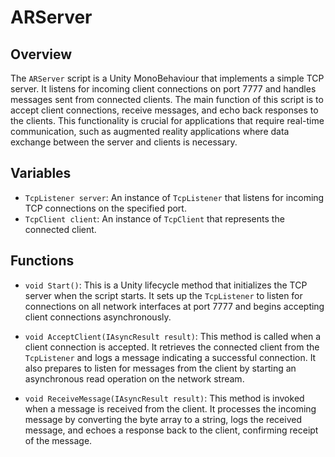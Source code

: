 # ARServer

## Overview
The `ARServer` script is a Unity MonoBehaviour that implements a simple TCP server. It listens for incoming client connections on port 7777 and handles messages sent from connected clients. The main function of this script is to accept client connections, receive messages, and echo back responses to the clients. This functionality is crucial for applications that require real-time communication, such as augmented reality applications where data exchange between the server and clients is necessary.

## Variables

- `TcpListener server`: An instance of `TcpListener` that listens for incoming TCP connections on the specified port.
- `TcpClient client`: An instance of `TcpClient` that represents the connected client.

## Functions

- `void Start()`: This is a Unity lifecycle method that initializes the TCP server when the script starts. It sets up the `TcpListener` to listen for connections on all network interfaces at port 7777 and begins accepting client connections asynchronously.

- `void AcceptClient(IAsyncResult result)`: This method is called when a client connection is accepted. It retrieves the connected client from the `TcpListener` and logs a message indicating a successful connection. It also prepares to listen for messages from the client by starting an asynchronous read operation on the network stream.

- `void ReceiveMessage(IAsyncResult result)`: This method is invoked when a message is received from the client. It processes the incoming message by converting the byte array to a string, logs the received message, and echoes a response back to the client, confirming receipt of the message.
